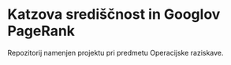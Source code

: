 # Katzova središčnost in Googlov PageRank
Repozitorij namenjen projektu pri predmetu Operacijske raziskave.
